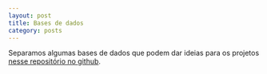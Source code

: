 ```yaml
---
layout: post
title: Bases de dados
category: posts
---
```


Separamos algumas bases de dados que podem dar ideias para os projetos [nesse repositório no github](https://github.com/hackfestcc/dados-hackfestcc).
